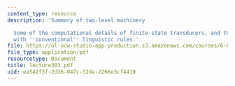 ```yaml
---
content_type: resource
description: 'Summary of two-level machinery

  Some of the computational details of finite-state transducers, and the problems
  with ''conventional'' linguistic rules.'
file: https://ol-ocw-studio-app-production.s3.amazonaws.com/courses/6-863j-natural-language-and-the-computer-representation-of-knowledge-spring-2003/ea542f3f2d36047c32da2266e3cf4410_lecture303.pdf
file_type: application/pdf
resourcetype: Document
title: lecture303.pdf
uid: ea542f3f-2d36-047c-32da-2266e3cf4410
---
```

